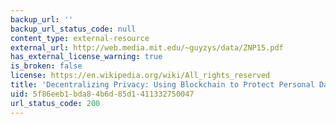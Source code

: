 ```yaml
---
backup_url: ''
backup_url_status_code: null
content_type: external-resource
external_url: http://web.media.mit.edu/~guyzys/data/ZNP15.pdf
has_external_license_warning: true
is_broken: false
license: https://en.wikipedia.org/wiki/All_rights_reserved
title: 'Decentralizing Privacy: Using Blockchain to Protect Personal Data" (PDF).'
uid: 5f86eeb1-bda8-4b6d-85d1-411332750047
url_status_code: 200
---
```


